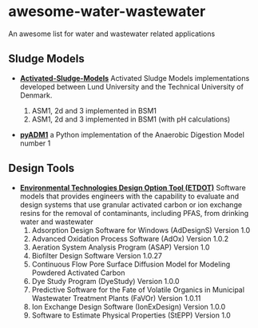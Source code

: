 # awesome-water-wastewater
An awesome list for water and wastewater related applications

## Sludge Models

* [**Activated-Sludge-Models**](https://github.com/wwtmodels/Activated-Sludge-Models) Activated Sludge Models implementations developed between Lund University and the Technical University of Denmark.
    1. ASM1, 2d and 3 implemented in BSM1
    2. ASM1, 2d and 3 implemented in BSM1 (with pH calculations)

* [**pyADM1**](https://github.com/CaptainFerMag/PyADM1) a Python implementation of the Anaerobic Digestion Model number 1 

## Design Tools

* [**Environmental Technologies Design Option Tool (ETDOT)**](https://github.com/USEPA/Environmental-Technologies-Design-Option-Tool) Software models that provides engineers with the capability to evaluate and design systems that use granular activated carbon or ion exchange resins for the removal of contaminants, including PFAS, from drinking water and wastewater
    1. Adsorption Design Software for Windows (AdDesignS) Version 1.0
    2. Advanced Oxidation Process Software (AdOx) Version 1.0.2
    3. Aeration System Analysis Program (ASAP) Version 1.0
    4. Biofilter Design Software Version 1.0.27
    5. Continuous Flow Pore Surface Diffusion Model for Modeling Powdered Activated Carbon
    6. Dye Study Program (DyeStudy) Version 1.0.0
    7. Predictive Software for the Fate of Volatile Organics in Municipal Wastewater Treatment Plants (FaVOr) Version 1.0.11
    8. Ion Exchange Design Software (IonExDesign) Version 1.0.0
    9. Software to Estimate Physical Properties (StEPP) Version 1.0
    
